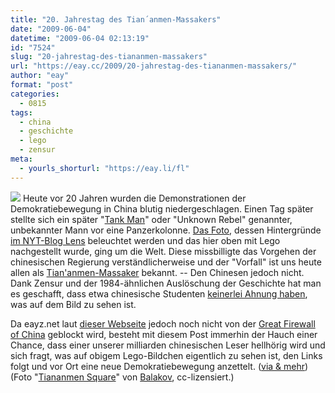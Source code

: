 ```yaml
---
title: "20. Jahrestag des Tian´anmen-Massakers"
date: "2009-06-04"
datetime: "2009-06-04 02:13:19"
id: "7524"
slug: "20-jahrestag-des-tiananmen-massakers"
url: "https://eay.cc/2009/20-jahrestag-des-tiananmen-massakers/"
author: "eay"
format: "post"
categories:
  - 0815
tags:
  - china
  - geschichte
  - lego
  - zensur
meta:
  - yourls_shorturl: "https://eay.li/fl"
---
```


![](https://eay.cc/uploads/2009/tankman.jpg) Heute vor 20 Jahren wurden die Demonstrationen der Demokratiebewegung in China blutig niedergeschlagen. Einen Tag später stellte sich ein später "[Tank Man](http://de.wikipedia.org/wiki/Tank_Man)" oder "Unknown Rebel" genannter, unbekannter Mann vor eine Panzerkolonne. [Das Foto](http://en.wikipedia.org/wiki/File:Tianasquare.jpg), dessen Hintergründe [im NYT-Blog Lens](http://lens.blogs.nytimes.com/2009/06/03/behind-the-scenes-tank-man-of-tiananmen/) beleuchtet werden und das hier oben mit Lego nachgestellt wurde, ging um die Welt. Diese missbilligte das Vorgehen der chinesischen Regierung verständlicherweise und der "Vorfall" ist uns heute allen als [Tian'anmen-Massaker](http://de.wikipedia.org/wiki/Tian%27anmen-Massaker) bekannt. -- Den Chinesen jedoch nicht. Dank Zensur und der 1984-ähnlichen Auslöschung der Geschichte hat man es geschafft, dass etwa chinesische Studenten [keinerlei Ahnung haben](http://www.pbs.org/wgbh/pages/frontline/tankman/themes/erasehistory.html), was auf dem Bild zu sehen ist.

Da eayz.net laut [dieser Webseite](http://www.websitepulse.com/help/testtools.china-test.html) jedoch noch nicht von der [Great Firewall of China](http://de.wikipedia.org/wiki/Internetkontrolle_in_der_Volksrepublik_China) geblockt wird, besteht mit diesem Post immerhin der Hauch einer Chance, dass einer unserer milliarden chinesischen Leser hellhörig wird und sich fragt, was auf obigem Lego-Bildchen eigentlich zu sehen ist, den Links folgt und vor Ort eine neue Demokratiebewegung anzettelt. ([via & mehr](http://www.nerdcore.de/wp/2009/06/03/20-jahrestag-des-tiananmen-massakers/)) (Foto "[Tiananmen Square](http://www.flickr.com/photos/balakov/2377782949/)" von [Balakov](http://www.flickr.com/photos/balakov/), cc-lizensiert.)
